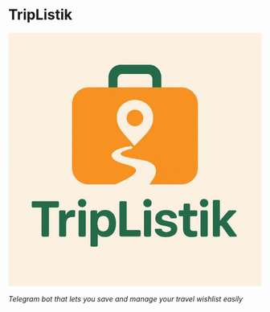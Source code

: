 # TripListik

![TripListik avatar](./assets/images/ReadmeImage.jpg)

*Telegram bot that lets you save and manage your travel wishlist easily*
